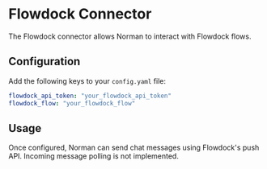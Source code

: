 # Flowdock Connector

The Flowdock connector allows Norman to interact with Flowdock flows.

## Configuration

Add the following keys to your `config.yaml` file:

```yaml
flowdock_api_token: "your_flowdock_api_token"
flowdock_flow: "your_flowdock_flow"
```

## Usage

Once configured, Norman can send chat messages using Flowdock's push API.
Incoming message polling is not implemented.

